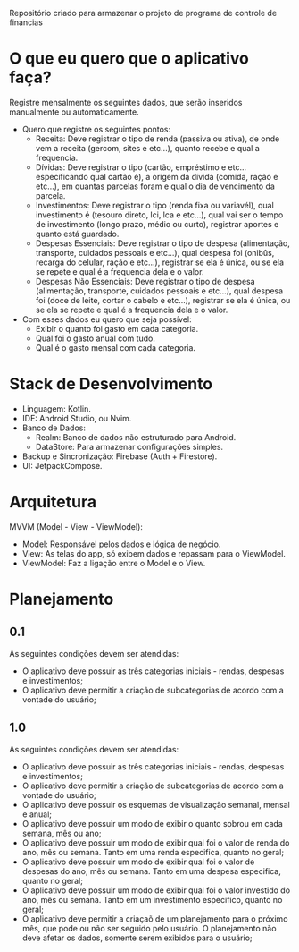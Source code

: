 Repositório criado para armazenar o projeto de programa de controle de financias

# O que eu quero que o aplicativo faça?
Registre mensalmente os seguintes dados, que serão inseridos manualmente ou automaticamente.
- Quero que registre os seguintes pontos:
    - Receita: Deve registrar o tipo de renda (passiva ou ativa), de onde vem a receita (gercom, sites e etc...), quanto recebe e qual a frequencia.
    - Dívidas: Deve registrar o tipo (cartão, empréstimo e etc... especificando qual cartão é), a origem da dívida (comida, ração e etc...), em quantas parcelas foram e qual o dia de vencimento da parcela.
    - Investimentos: Deve registrar o tipo (renda fixa ou variavél), qual investimento é (tesouro direto, lci, lca e etc...), qual vai ser o tempo de investimento (longo prazo, médio ou curto), registrar aportes e quanto está guardado.
    - Despesas Essenciais: Deve registrar o tipo de despesa (alimentação, transporte, cuidados pessoais e etc...), qual despesa foi (onibûs, recarga do celular, ração e etc...), registrar se ela é única, ou se ela se repete e qual é a frequencia dela e o valor. 
    - Despesas Não Essenciais: Deve registrar o tipo de despesa (alimentação, transporte, cuidados pessoais e etc...), qual despesa foi (doce de leite, cortar o cabelo e etc...), registrar se ela é única, ou se ela se repete e qual é a frequencia dela e o valor.
- Com esses dados eu quero que seja possível:
    - Exibir o quanto foi gasto em cada categoria.
    - Qual foi o gasto anual com tudo.
    - Qual é o gasto mensal com cada categoria.

# Stack de Desenvolvimento
- Linguagem: Kotlin.
- IDE: Android Studio, ou Nvim.
- Banco de Dados:
    - Realm: Banco de dados não estruturado para Android.
    - DataStore: Para armazenar configurações simples.
- Backup e Sincronização: Firebase (Auth + Firestore).
- UI: JetpackCompose.

# Arquitetura
MVVM (Model - View - ViewModel):
- Model: Responsável pelos dados e lógica de negócio.
- View: As telas do app, só exibem dados e repassam para o ViewModel.
- ViewModel: Faz a ligação entre o Model e o View.

# Planejamento

## 0.1
As seguintes condições devem ser atendidas:
- O aplicativo deve possuir as três categorias iniciais - rendas, despesas e investimentos;
- O aplicativo deve permitir a criação de subcategorias de acordo com a vontade do usuário;

## 1.0
As seguintes condições devem ser atendidas:
- O aplicativo deve possuir as três categorias iniciais - rendas, despesas e investimentos;
- O aplicativo deve permitir a criação de subcategorias de acordo com a vontade do usuário;
- O aplicativo deve possuir os esquemas de visualização semanal, mensal e anual;
- O aplicativo deve possuir um modo de exibir o quanto sobrou em cada semana, mês ou ano;
- O aplicativo deve possuir um modo de exibir qual foi o valor de renda do ano, mês ou semana. Tanto em uma renda especifica, quanto no geral;
- O aplicativo deve possuir um modo de exibir qual foi o valor de despesas do ano, mês ou semana. Tanto em uma despesa especifica, quanto no geral;
- O aplicativo deve possuir um modo de exibir qual foi o valor investido do ano, mês ou semana. Tanto em um investimento especifico, quanto no geral;
- O aplicativo deve permitir a criaçaõ de um planejamento para o próximo mês, que pode ou não ser seguido pelo usuário. O planejamento não deve afetar os dados, somente serem exibidos para o usuário;
